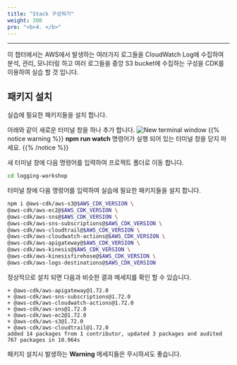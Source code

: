 ```yaml
---
title: "Stack 구성하기"
weight: 300
pre: "<b>4. </b>"
---
```

***
이 챕터에서는 AWS에서 발생하는 여러가지 로그들을 CloudWatch Log에 수집하여 분석, 관리, 모니터링 하고 여러 로그들을 중앙 S3 bucket에 수집하는 구성을 CDK를 이용하여 실습 할 것 입니다.


## 패키지 설치
실습에 필요한 패키지들을 설치 합니다.

아래와 같이 새로운 터미널 창을 하나 추가 합니다.
![New terminal window](/images/log-stack/new_term.png)
{{% notice warning %}}
**npm run watch** 명령어가 실행 되어 있는 터미널 창을 닫지 마세요.
{{% /notice %}}


새 터미널 창에 다음 명령어를 입력하여 프로젝트 폴더로 이동 합니다.
```bash
cd logging-workshop
```

터미널 창에 다음 명령어를 입력하여 실습에 필요한 패키지들을 설치 합니다.
```bash
npm i @aws-cdk/aws-s3@$AWS_CDK_VERSION \
@aws-cdk/aws-ec2@$AWS_CDK_VERSION \
@aws-cdk/aws-sns@$AWS_CDK_VERSION \
@aws-cdk/aws-sns-subscriptions@$AWS_CDK_VERSION \
@aws-cdk/aws-cloudtrail@$AWS_CDK_VERSION \
@aws-cdk/aws-cloudwatch-actions@$AWS_CDK_VERSION \
@aws-cdk/aws-apigateway@$AWS_CDK_VERSION \
@aws-cdk/aws-kinesis@$AWS_CDK_VERSION \
@aws-cdk/aws-kinesisfirehose@$AWS_CDK_VERSION \
@aws-cdk/aws-logs-destinations@$AWS_CDK_VERSION
```

정상적으로 설치 되면 다음과 비슷한 결과 메세지를 확인 할 수 있습니다.
```term
+ @aws-cdk/aws-apigateway@1.72.0
+ @aws-cdk/aws-sns-subscriptions@1.72.0
+ @aws-cdk/aws-cloudwatch-actions@1.72.0
+ @aws-cdk/aws-sns@1.72.0
+ @aws-cdk/aws-ec2@1.72.0
+ @aws-cdk/aws-s3@1.72.0
+ @aws-cdk/aws-cloudtrail@1.72.0
added 14 packages from 1 contributor, updated 3 packages and audited 767 packages in 10.964s
```

패키지 설치시 발생하는 **Warning** 메세지들은 무시하셔도 좋습니다.